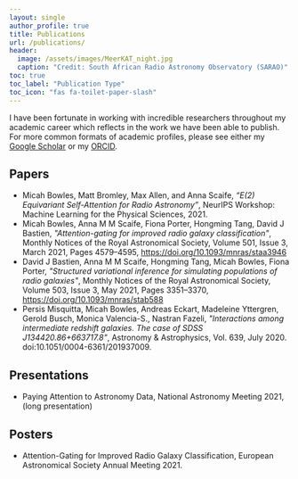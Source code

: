 ```yaml
---
layout: single
author_profile: true
title: Publications
url: /publications/
header:
  image: /assets/images/MeerKAT_night.jpg
  caption: "Credit: South African Radio Astronomy Observatory (SARAO)"
toc: true
toc_label: "Publication Type"
toc_icon: "fas fa-toilet-paper-slash"
---
```


I have been fortunate in working with incredible researchers throughout my
academic career which reflects in the work we have been able to publish.
For more common formats of academic profiles, please see either my
[Google Scholar](https://scholar.google.com/citations?user=Q7ziv7YAAAAJ&hl=en)
or my [ORCID](https://orcid.org/0000-0001-5838-8405).

## Papers
- Micah Bowles, Matt Bromley, Max Allen, and Anna Scaife, *“E(2) Equivariant Self-Attention for Radio Astronomy”*, NeurIPS Workshop: Machine Learning for the Physical Sciences, 2021.
- Micah Bowles, Anna M M Scaife, Fiona Porter, Hongming Tang, David J Bastien, *"Attention-gating for improved radio galaxy classification"*, Monthly Notices of the Royal Astronomical Society, Volume 501, Issue 3, March 2021, Pages 4579–4595, https://doi.org/10.1093/mnras/staa3946
- David J Bastien, Anna M M Scaife, Hongming Tang, Micah Bowles, Fiona Porter, *"Structured variational inference for simulating populations of radio galaxies"*, Monthly Notices of the Royal Astronomical Society, Volume 503, Issue 3, May 2021, Pages 3351–3370, https://doi.org/10.1093/mnras/stab588
- Persis Misquitta, Micah Bowles, Andreas Eckart, Madeleine Yttergren, Gerold Busch, Monica Valencia-S., Nastran Fazeli, *"Interactions among intermediate redshift galaxies. The case of SDSS J134420.86+663717.8"*, Astronomy & Astrophysics, Vol. 639, July 2020. doi:10.1051/0004-6361/201937009.

## Presentations
- Paying Attention to Astronomy Data, National Astronomy Meeting 2021, (long presentation)

## Posters
- Attention-Gating for Improved Radio Galaxy Classification, European Astronomical Society Annual Meeting 2021.
